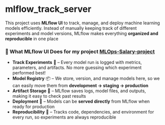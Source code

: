 # mlflow_track_server

This project uses **MLflow UI** to track, manage, and deploy machine learning models efficiently. Instead of manually keeping track of different experiments and model versions, MLflow makes everything **organized and reproducible** in one place 

### 🔹 What MLflow UI Does for my project [MLOps-Salary-project](https://github.com/Senan25/MLOps-Salary-project)

- **Track Experiments** 📝 – Every model run is logged with metrics, parameters, and artifacts. No more guessing which experiment performed best! 
- **Model Registry** 📦 – We store, version, and manage models here, so we can easily move them from **development → staging → production**
- **Artifact Storage** 📁 – MLflow saves logs, model files, and outputs, making it easy to check past results
- **Deployment** 🚀 – Models can be **served directly** from MLflow when ready for production
- **Reproducibility** 🔄 – Tracks code, dependencies, and environment for every run, so experiments are always reproducible

